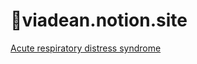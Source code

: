 # :ocean:viadean.notion.site
[Acute respiratory distress syndrome](https://viadean.notion.site/Acute-respiratory-distress-syndrome-1441ae7b9a3280bd9748e7168f98f8af)
